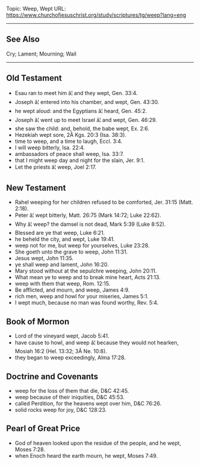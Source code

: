 Topic: Weep, Wept
URL: https://www.churchofjesuschrist.org/study/scriptures/tg/weep?lang=eng

---

## See Also

Cry; Lament; Mourning; Wail

---

## Old Testament

- Esau ran to meet him â¦ and they wept, Gen. 33:4.
- Joseph â¦ entered into his chamber, and wept, Gen. 43:30.
- he wept aloud: and the Egyptians â¦ heard, Gen. 45:2.
- Joseph â¦ went up to meet Israel â¦ and wept, Gen. 46:29.
- she saw the child: and, behold, the babe wept, Ex. 2:6.
- Hezekiah wept sore, 2Â Kgs. 20:3 (Isa. 38:3).
- time to weep, and a time to laugh, Eccl. 3:4.
- I will weep bitterly, Isa. 22:4.
- ambassadors of peace shall weep, Isa. 33:7.
- that I might weep day and night for the slain, Jer. 9:1.
- Let the priests â¦ weep, Joel 2:17.

## New Testament

- Rahel weeping for her children refused to be comforted, Jer. 31:15 (Matt. 2:18).
- Peter â¦ wept bitterly, Matt. 26:75 (Mark 14:72; Luke 22:62).
- Why â¦ weep? the damsel is not dead, Mark 5:39 (Luke 8:52).
- Blessed are ye that weep, Luke 6:21.
- he beheld the city, and wept, Luke 19:41.
- weep not for me, but weep for yourselves, Luke 23:28.
- She goeth unto the grave to weep, John 11:31.
- Jesus wept, John 11:35.
- ye shall weep and lament, John 16:20.
- Mary stood without at the sepulchre weeping, John 20:11.
- What mean ye to weep and to break mine heart, Acts 21:13.
- weep with them that weep, Rom. 12:15.
- Be afflicted, and mourn, and weep, James 4:9.
- rich men, weep and howl for your miseries, James 5:1.
- I wept much, because no man was found worthy, Rev. 5:4.

## Book of Mormon

- Lord of the vineyard wept, Jacob 5:41.
- have cause to howl, and weep â¦ because they would not hearken, Mosiah 16:2 (Hel. 13:32; 3Â Ne. 10:8).
- they began to weep exceedingly, Alma 17:28.

## Doctrine and Covenants

- weep for the loss of them that die, D&C 42:45.
- weep because of their iniquities, D&C 45:53.
- called Perdition, for the heavens wept over him, D&C 76:26.
- solid rocks weep for joy, D&C 128:23.

## Pearl of Great Price

- God of heaven looked upon the residue of the people, and he wept, Moses 7:28.
- when Enoch heard the earth mourn, he wept, Moses 7:49.

